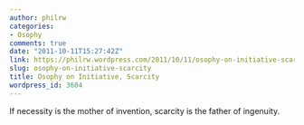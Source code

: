 ```yaml
---
author: philrw
categories:
- Osophy
comments: true
date: "2011-10-11T15:27:42Z"
link: https://philrw.wordpress.com/2011/10/11/osophy-on-initiative-scarcity/
slug: osophy-on-initiative-scarcity
title: Osophy on Initiative, Scarcity
wordpress_id: 3604
---
```


If necessity is the mother of invention, scarcity is the father of ingenuity.
